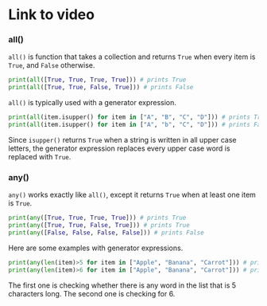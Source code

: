 # Link to video

### all()

`all()` is function that takes a collection and returns `True` when every item is `True`, and `False` otherwise.

```python
print(all([True, True, True, True])) # prints True
print(all([True, True, False, True])) # prints False
```

`all()` is typically used with a generator expression.

```python
print(all(item.isupper() for item in ["A", "B", "C", "D"])) # prints True
print(all(item.isupper() for item in ["A", "b", "C", "D"])) # prints False
```

Since `isupper()` returns `True` when a string is written in all upper case letters, the generator expression replaces every upper case word is replaced with `True`.

### any()

`any()` works exactly like `all()`, except it returns `True` when at least one item is `True`.

```python
print(any([True, True, True, True])) # prints True
print(any([True, True, False, True])) # prints True
print(any([False, False, False, False])) # prints False
```

Here are some examples with generator expressions.

```python
print(any(len(item)>5 for item in ["Apple", "Banana", "Carrot"])) # prints True
print(any(len(item)>6 for item in ["Apple", "Banana", "Carrot"])) # prints False
```

The first one is checking whether there is any word in the list that is 5 characters long. The second one is checking for 6.
